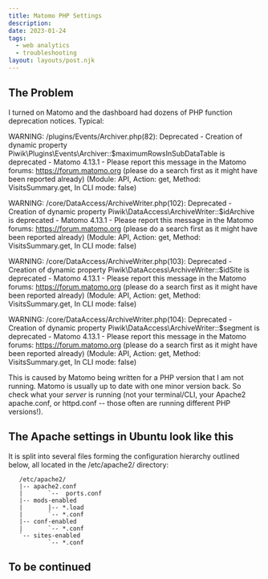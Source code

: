 ```yaml
---
title: Matomo PHP Settings
description:
date: 2023-01-24
tags:
  - web analytics
  - troubleshooting
layout: layouts/post.njk
---
```


## The Problem  
I turned on Matomo and the dashboard had dozens of PHP function deprecation notices.  Typical:  
  

WARNING: /plugins/Events/Archiver.php(82): Deprecated - Creation of dynamic property Piwik\Plugins\Events\Archiver::$maximumRowsInSubDataTable is deprecated - Matomo 4.13.1 - Please report this message in the Matomo forums: https://forum.matomo.org (please do a search first as it might have been reported already) (Module: API, Action: get, Method: VisitsSummary.get, In CLI mode: false)  
  
WARNING: /core/DataAccess/ArchiveWriter.php(102): Deprecated - Creation of dynamic property Piwik\DataAccess\ArchiveWriter::$idArchive is deprecated - Matomo 4.13.1 - Please report this message in the Matomo forums: https://forum.matomo.org (please do a search first as it might have been reported already) (Module: API, Action: get, Method: VisitsSummary.get, In CLI mode: false)  
  
WARNING: /core/DataAccess/ArchiveWriter.php(103): Deprecated - Creation of dynamic property Piwik\DataAccess\ArchiveWriter::$idSite is deprecated - Matomo 4.13.1 - Please report this message in the Matomo forums: https://forum.matomo.org (please do a search first as it might have been reported already) (Module: API, Action: get, Method: VisitsSummary.get, In CLI mode: false)  
  
WARNING: /core/DataAccess/ArchiveWriter.php(104): Deprecated - Creation of dynamic property Piwik\DataAccess\ArchiveWriter::$segment is deprecated - Matomo 4.13.1 - Please report this message in the Matomo forums: https://forum.matomo.org (please do a search first as it might have been reported already) (Module: API, Action: get, Method: VisitsSummary.get, In CLI mode: false)  
    
This is caused by Matomo being written for a PHP version that I am not running. Matomo is usually up to date with one minor version back. So check what your *server* is running (not your terminal/CLI, your Apache2 apache.conf, or httpd.conf -- those often are running different PHP versions!).
    
## The Apache settings in Ubuntu look like this
  
It is split into several files forming the configuration hierarchy outlined
below, all located in the /etc/apache2/ directory:
  
       /etc/apache2/
       |-- apache2.conf
       |       `--  ports.conf
       |-- mods-enabled
       |       |-- *.load
       |       `-- *.conf
       |-- conf-enabled
       |       `-- *.conf
       `-- sites-enabled
               `-- *.conf

## To be continued

